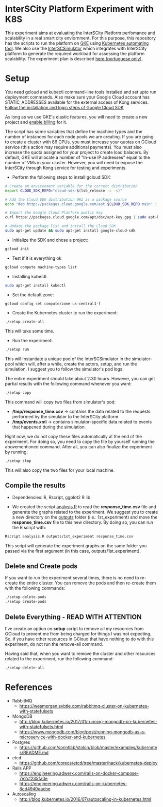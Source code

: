 # InterSCity Platform Experiment with K8S

This experiment aims at evaluating the InterSCity Platform perfomance and
scalability in a real smart city enviornment. For this purpose,
this repository has the scripts to run the platform on [GKE](https://cloud.google.com/container-engine)
using [Kubernetes automating tool](https://kubernetes.io/). We also use
the [InterSCSimulator](http://interscity.org/software/interscsimulator/) which
integrates with InterSCity platform to generate the required workload for
assessing the platform scalability. The experiment plan is described
[here (portuguese only)]().

# Setup

You need gcloud and kubectl command-line tools installed and set upto run 
deployment commands. Also make sure your Google Cloud account has
STATIC\_ADDRESSES available for the external access of Kong services.
[Follow the installation and login steps of Google Cloud SDK](https://cloud.google.com/sdk/docs/quickstart-debian-ubuntu)

As long as we use GKE's elastic features, you will need to create a new project
and [enable billing](https://support.google.com/cloud/answer/6293499?hl=pt-br#enable-billing)
for it.

The [](setup) script has some variables that define the machine types and the
number of instances for each node pools we are creating. If you are going to
create a cluster with 86 CPUs, you must increase your quotas on GCloud service
(this action may require additional payments).
You must also increase the quota assigned for your project to create load balacers.
By default, GKE will allocate a number of "In-use IP addresses" equal to the
number of VMs in your cluster. However, you will need to expose the InterSCity
through Kong service for testing and experiments.

* Perform the following steps to install gcloud SDK:
```sh
# Create an environment variable for the correct distribution
export CLOUD_SDK_REPO="cloud-sdk-$(lsb_release -c -s)"

# Add the Cloud SDK distribution URI as a package source
echo "deb http://packages.cloud.google.com/apt $CLOUD_SDK_REPO main" | sudo tee -a /etc/apt/sources.list.d/google-cloud-sdk.list

# Import the Google Cloud Platform public key
curl https://packages.cloud.google.com/apt/doc/apt-key.gpg | sudo apt-key add -

# Update the package list and install the Cloud SDK
sudo apt-get update && sudo apt-get install google-cloud-sdk
```
* Initialize the SDK and chose a project:
```sh
gcloud init
```

* Test if it is everything ok:
```sh
gcloud compute machine-types list
```

* Installing kubectl:
```sh
sudo apt-get install kubectl
```

* Set the default zone:
```sh
gcloud config set compute/zone us-central1-f
```

* Create the Kubernetes cluster to run the experiment:
```sh
./setup create-all
```
This will take some time.

* Run the experiment:
```sh
./setup run
```
This will instantiate a unique pod of the InterSCSimulator in the simulator-pool
which will, after a while, create the actors, setup, and run the simulation.
I suggest you to follow the simulator's pod logs.

The entire experiment should take about 2:30 hours. However, you can get
partial results with the following command whenever you want:
```sh
./setup copy
```
This command will copy two files from simulator's pod:
* **/tmp/response_time.csv** -> contains the data related to the requests
performed by the simulator to the InterSCity platform
* **/tmp/events.xml** -> contains simulator-specific data related to events
that happened during the simulation.

Right now, we do not copy these files automatically at the end of the experiment.
For doing so, you need to copy the file by yourself running the abovementioned
command. After all, you can also finalize the experiment by running:
```sh
./setup stop
```
This will also copy the two files for your local machine.

## Compile the results

* Dependencies: R, Rscript, ggplot2 R lib

* We created the script [analysis.R](analysis.R) to read the **response_time.csv**
file and generate the graphs related to the experiment. We suggest you to 
create a new directory on the [outputs](outputs) folder (i.e.: 1st_experiment)
and move the **response_time.csv** file to this new directory. By doing so,
you can run the R script with:
```sh
Rscript analysis.R outputs/1st_experiment response_time.csv
```

This script will generate the experiment graphs on the same folder you passed
via the first argument (in this case, outputs/1st_experiment).


## Delete and Create pods

If you want to run the experiment several times, there is no need
to re-create the entire cluster. You can remove the pods and then re-create
them with the following commands:

```sh
./setup delete-pods
./setup create-pods
```

## Delete Everything - READ WITH ATTENTION

I've create an option on **setup** script to remove all my resources
from GCloud to prevent me from being charged for things I was not expecting.
So, if you have other resources in GCloud that have nothing to do with this
experiment, do not run the remove-all command.

Having said that, when you want to remove the cluster and other resources related to the
experiment, run the following command:
```sh
./setup delete-all
```


# References

* RabbitMQ
  * https://wesmorgan.svbtle.com/rabbitmq-cluster-on-kubernetes-with-statefulsets
* MongoDB
  * http://blog.kubernetes.io/2017/01/running-mongodb-on-kubernetes-with-statefulsets.html
  * https://www.mongodb.com/blog/post/running-mongodb-as-a-microservice-with-docker-and-kubernetes
* Postgres
  * https://github.com/sorintlab/stolon/blob/master/examples/kubernetes/README.md
* etcd
  * https://github.com/coreos/etcd/tree/master/hack/kubernetes-deploy
* Rails APP
  * https://engineering.adwerx.com/rails-on-docker-compose-7e2cf235fa0e
  * https://engineering.adwerx.com/rails-on-kubernetes-8cd4940eacbe
* Autoscaling
  * http://blog.kubernetes.io/2016/07/autoscaling-in-kubernetes.html

